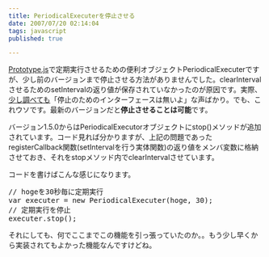 ```yaml
---
title: PeriodicalExecuterを停止させる
date: 2007/07/20 02:14:04
tags: javascript
published: true

---
```


<p><a href="http://prototypejs.org/">Prototype.js</a>で定期実行させるための便利オブジェクトPeriodicalExecuterですが、少し前のバージョンまで停止させる方法がありませんでした。clearIntervalさせるためのsetIntervalの返り値が保存されていなかったのが原因です。実際、<a href="http://www.google.co.jp/search?hl=ja&client=firefox&rls=org.mozilla%3Aja%3Aofficial&hs=plE&q=periodicalexecuter+%E5%81%9C%E6%AD%A2&btnG=%E6%A4%9C%E7%B4%A2&lr=lang_ja">少し調べても</a>「停止のためのインターフェースは無いよ」な声ばかり。でも、これウソです。最新のバージョンだと<strong>停止させることは可能</strong>です。</p>


<p>バージョン1.5.0からはPeriodicalExecutorオブジェクトにstop()メソッドが追加されています。コード見れば分かりますが、上記の問題であったregisterCallback関数(setIntervalを行う実体関数)の返り値をメンバ変数に格納させておき、それをstopメソッド内でclearIntervalさせています。</p>

<p>コードを書けばこんな感じになります。</p>

<p><pre>
// hogeを30秒毎に定期実行
var executer = new PeriodicalExecuter(hoge, 30);
// 定期実行を停止
executer.stop();
</pre></p>

<p>それにしても、何でここまでこの機能を引っ張っていたのか。。もう少し早くから実装されてもよかった機能なんですけどね。</p>
